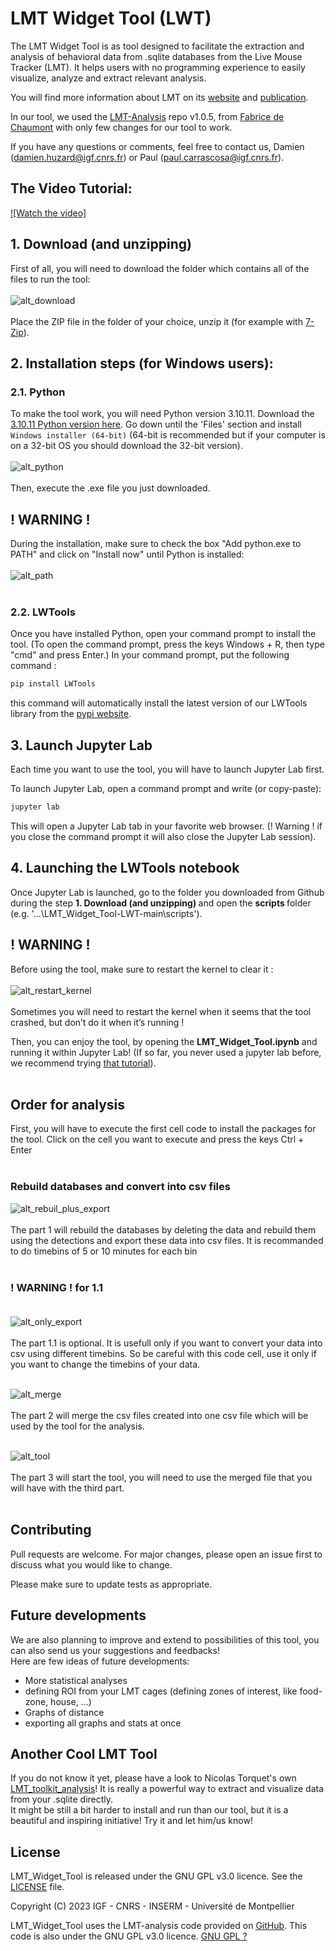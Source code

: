 # LMT Widget Tool (LWT)

The LMT Widget Tool is as tool designed to facilitate the extraction and analysis of behavioral data from .sqlite databases from the Live Mouse Tracker (LMT).
It helps users with no programming experience to easily visualize, analyze and extract relevant analysis.

You will find more information about LMT on its [website](https://livemousetracker.org/) and [publication](https://www.nature.com/articles/s41551-019-0396-1.epdf?shared_access_token=8wpLBUUytAaGAtXL96vwIdRgN0jAjWel9jnR3ZoTv0MWp3GqbF86Gf14i30j-gtSG2ayVLmU-s57ZbhM2WJjw18inKlRYt31Cg_hLJbPCqlKdjWBImyT1OrH5tewfPqUthmWceoct6RVAL_Vt8H-Og%3D%3D).

In our tool, we used the [LMT-Analysis](https://github.com/fdechaumont/lmt-analysis) repo v1.0.5, from [Fabrice de Chaumont](https://github.com/fdechaumont) with only few changes for our tool to work.

If you have any questions or comments, feel free to contact us, Damien (damien.huzard@igf.cnrs.fr) or Paul (paul.carrascosa@igf.cnrs.fr).

## The Video Tutorial:
[![Watch the video]](https://youtu.be/JdHjRV_WiZ0?si=aDXVUr696PyLIxlh)

## 1. Download (and unzipping)

First of all, you will need to download the folder which contains all of the files to run the tool:<br><br>
![alt_download](https://github.com/PaulCarrascosa/LMT_Widget_Tool-LWT/blob/main/media/images/Download.jpg?raw=true)<br><br>
Place the ZIP file in the folder of your choice, unzip it (for example with [7-Zip](https://www.7-zip.org/download.html)).<br>

## 2. Installation steps (for Windows users):
### 2.1. Python

To make the tool work, you will need Python version 3.10.11. Download the [3.10.11 Python version here](https://www.python.org/downloads/release/python-31011/). Go down until the 'Files' section and install `Windows installer (64-bit)` (64-bit is recommended but if your computer is on a 32-bit OS you should download the 32-bit version).<br><br>
![alt_python](https://github.com/PaulCarrascosa/LMT_Widget_Tool-LWT/blob/main/media/images/Python.jpg?raw=true)<br><br>
Then, execute the .exe file you just downloaded.

## **! WARNING !**<br>
During the installation, make sure to check the box "Add python.exe to PATH" and click on "Install now" until Python is installed:<br><br>
![alt_path](https://github.com/PaulCarrascosa/LMT_Widget_Tool-LWT/blob/main/media/images/Path.jpg?raw=true)<br><br>

### 2.2. LWTools

Once you have installed Python, open your command prompt to install the tool. (To open the command prompt, press the keys Windows + R, then type "cmd" and press Enter.) In your command prompt, put the following command :

```bash
pip install LWTools
```
this command will automatically install the latest version of our LWTools library from the [pypi website](https://pypi.org/project/LWTools/).

## 3. Launch Jupyter Lab

Each time you want to use the tool, you will have to launch Jupyter Lab first. 

To launch Jupyter Lab, open a command prompt and write (or copy-paste):
```bash
jupyter lab
```
This will open a Jupyter Lab tab in your favorite web browser. (! Warning ! if you close the command prompt it will also close the Jupyter Lab session).

## 4. Launching the LWTools notebook

Once Jupyter Lab is launched, go to the folder you downloaded from Github during the step <b> 1. Download (and unzipping) </b> and open the <b> scripts </b> folder (e.g. '...\LMT_Widget_Tool-LWT-main\scripts').

## **! WARNING !**

Before using the tool, make sure to restart the kernel to clear it :<br><br>
![alt_restart_kernel](https://github.com/PaulCarrascosa/LMT_Widget_Tool-LWT/blob/main/media/images/Restart_kernel.jpg?raw=true)<br><br>
Sometimes you will need to restart the kernel when it seems that the tool crashed, but don’t do it when it’s running !

Then, you can enjoy the tool, by opening the <b>LMT_Widget_Tool.ipynb</b> and running it within Jupyter Lab! (If so far, you never used a jupyter lab before, we recommend trying [that tutorial](https://jupyter.org/try-jupyter/lab/?path=notebooks%2FIntro.ipynb)).
<br><br>

## Order for analysis<br>

First, you will have to execute the first cell code to install the packages for the tool. Click on the cell you want to execute and press the keys Ctrl + Enter <br><br>

### Rebuild databases and convert into csv files

![alt_rebuil_plus_export](https://github.com/PaulCarrascosa/LMT_Widget_Tool-LWT/blob/main/media/images/Rebuild_plus_export.jpg?raw=true)<br><br>
The part 1 will rebuild the databases by deleting the data and rebuild them using the detections and export these data into csv files. It is recommanded to do timebins of 5 or 10 minutes for each bin<br><br>

### **! WARNING !** for 1.1<br><br>
![alt_only_export](https://github.com/PaulCarrascosa/LMT_Widget_Tool-LWT/blob/main/media/images/Only_export.jpg?raw=true)<br><br>
The part 1.1 is optional. It is usefull only if you want to convert your data into csv using different timebins. So be careful with this code cell, use it only if you want to change the timebins of your data.<br><br>

![alt_merge](https://github.com/PaulCarrascosa/LMT_Widget_Tool-LWT/blob/main/media/images/Merge.jpg?raw=true)<br><br>
The part 2 will merge the csv files created into one csv file which will be used by the tool for the analysis.<br><br>

![alt_tool](https://github.com/PaulCarrascosa/LMT_Widget_Tool-LWT/blob/main/media/images/Tool.jpg?raw=true)<br><br>
The part 3 will start the tool, you will need to use the merged file that you will have with the third part.<br><br>

## Contributing

Pull requests are welcome. For major changes, please open an issue first
to discuss what you would like to change.

Please make sure to update tests as appropriate.

## Future developments

We are also planning to improve and extend to possibilities of this tool, you can also send us your suggestions and feedbacks! <br>
Here are few ideas of future developments:<br>
  - More statistical analyses
  - defining ROI from your LMT cages (defining zones of interest, like food-zone, house, ...)
  - Graphs of distance
  - exporting all graphs and stats at once

## Another Cool LMT Tool

If you do not know it yet, please have a look to Nicolas Torquet's own [LMT_toolkit_analysis](https://github.com/ntorquet/lmt_toolkit_analysis)! It is really a powerful way to extract and visualize data from your .sqlite directly. <br>
It might be still a bit harder to install and run than our tool, but it is a beautiful and inspiring initiative! Try it and let him/us know!

## License

LMT_Widget_Tool is released under the GNU GPL v3.0 licence. See the [LICENSE](LICENSE) file.

Copyright (C) 2023 IGF - CNRS - INSERM - Université de Montpellier

LMT_Widget_Tool uses the LMT-analysis code provided on [GitHub](https://github.com/fdechaumont/lmt-analysis). This code is also under the GNU GPL v3.0 licence.
[GNU GPL ?](https://choosealicense.com/licenses/mit/)

